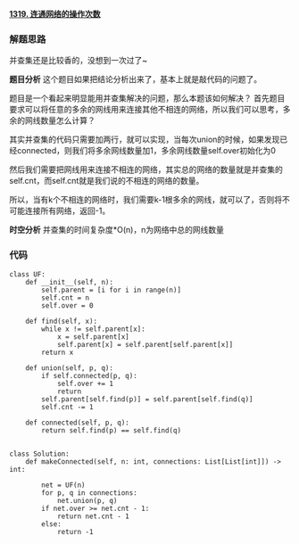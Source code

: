 **[1319. 连通网络的操作次数](https://leetcode-cn.com/problems/number-of-operations-to-make-network-connected/)**



### 解题思路
并查集还是比较香的，没想到一次过了~

**题目分析**
这个题目如果把结论分析出来了，基本上就是敲代码的问题了。

题目是一个看起来明显能用并查集解决的问题，那么本题该如何解决？
首先题目要求可以将任意的多余的网线用来连接其他不相连的网络，所以我们可以思考，多余的网线数量怎么计算？

其实并查集的代码只需要加两行，就可以实现，当每次union的时候，如果发现已经connected，则我们将多余网线数量加1，多余网线数量self.over初始化为0

然后我们需要把网线用来连接不相连的网络，其实总的网络的数量就是并查集的self.cnt，而self.cnt就是我们说的不相连的网络的数量。

所以，当有k个不相连的网络时，我们需要k-1根多余的网线，就可以了，否则将不可能连接所有网络，返回-1。

**时空分析**
并查集的时间复杂度*O(n)，n为网络中总的网线数量

### 代码

```python3
class UF:
    def __init__(self, n):
        self.parent = [i for i in range(n)]
        self.cnt = n
        self.over = 0
        
    def find(self, x):
        while x != self.parent[x]:
            x = self.parent[x]
            self.parent[x] = self.parent[self.parent[x]]
        return x
    
    def union(self, p, q):
        if self.connected(p, q):
            self.over += 1
            return
        self.parent[self.find(p)] = self.parent[self.find(q)]
        self.cnt -= 1
        
    def connected(self, p, q):
        return self.find(p) == self.find(q)
    

class Solution:
    def makeConnected(self, n: int, connections: List[List[int]]) -> int:
        
        net = UF(n)
        for p, q in connections:
            net.union(p, q)
        if net.over >= net.cnt - 1:
            return net.cnt - 1
        else:
            return -1
        
```

